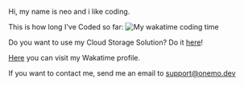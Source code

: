 Hi, my name is neo and i like coding.

This is how long I've Coded so far: 
![My wakatime coding time](https://wakatime.com/badge/user/3f36694b-3aa7-40e2-8621-2f054cbdd552.svg)

Do you want to use my Cloud Storage Solution? Do it [here](https://drive.onemo.dev/)!

[Here](https://wakatime.com/@onemo) you can visit my Wakatime profile.

If you want to contact me, send me an email to support@onemo.dev
